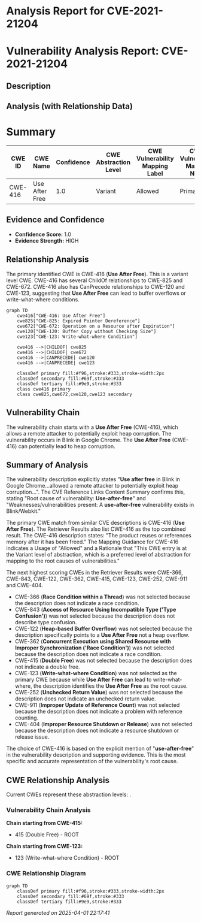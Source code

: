 # Analysis Report for CVE-2021-21204

# Vulnerability Analysis Report: CVE-2021-21204

## Description



## Analysis (with Relationship Data)

# Summary
| CWE ID | CWE Name | Confidence | CWE Abstraction Level | CWE Vulnerability Mapping Label | CWE-Vulnerability Mapping Notes |
|---|---|---|---|---|---|
| CWE-416 | Use After Free | 1.0 | Variant | Allowed | Primary CWE |

## Evidence and Confidence

*   **Confidence Score:** 1.0
*   **Evidence Strength:** HIGH

## Relationship Analysis
The primary identified CWE is CWE-416 (**Use After Free**). This is a variant level CWE. CWE-416 has several ChildOf relationships to CWE-825 and CWE-672. CWE-416 also has CanPrecede relationships to CWE-120 and CWE-123, suggesting that **Use After Free** can lead to buffer overflows or write-what-where conditions.

```mermaid
graph TD
    cwe416["CWE-416: Use After Free"]
    cwe825["CWE-825: Expired Pointer Dereference"]
    cwe672["CWE-672: Operation on a Resource after Expiration"]
    cwe120["CWE-120: Buffer Copy without Checking Size"]
    cwe123["CWE-123: Write-what-where Condition"]
    
    cwe416 -->|CHILDOF| cwe825
    cwe416 -->|CHILDOF| cwe672
    cwe416 -->|CANPRECEDE| cwe120
    cwe416 -->|CANPRECEDE| cwe123
    
    classDef primary fill:#f96,stroke:#333,stroke-width:2px
    classDef secondary fill:#69f,stroke:#333
    classDef tertiary fill:#9e9,stroke:#333
    class cwe416 primary
    class cwe825,cwe672,cwe120,cwe123 secondary
```

## Vulnerability Chain
The vulnerability chain starts with a **Use After Free** (CWE-416), which allows a remote attacker to potentially exploit heap corruption. The vulnerability occurs in Blink in Google Chrome. The **Use After Free** (CWE-416) can potentially lead to heap corruption.

## Summary of Analysis
The vulnerability description explicitly states "**Use after free** in Blink in Google Chrome...allowed a remote attacker to potentially exploit heap corruption...". The CVE Reference Links Content Summary confirms this, stating "Root cause of vulnerability: **Use-after-free**" and "Weaknesses/vulnerabilities present: A **use-after-free** vulnerability exists in Blink/Webkit."

The primary CWE match from similar CVE descriptions is CWE-416 (**Use After Free**). The Retriever Results also list CWE-416 as the top combined result. The CWE-416 description states: "The product reuses or references memory after it has been freed." The Mapping Guidance for CWE-416 indicates a Usage of "Allowed" and a Rationale that "This CWE entry is at the Variant level of abstraction, which is a preferred level of abstraction for mapping to the root causes of vulnerabilities."

The next highest scoring CWEs in the Retriever Results were CWE-366, CWE-843, CWE-122, CWE-362, CWE-415, CWE-123, CWE-252, CWE-911 and CWE-404.
- CWE-366 (**Race Condition within a Thread**) was not selected because the description does not indicate a race condition.
- CWE-843 (**Access of Resource Using Incompatible Type ('Type Confusion')**) was not selected because the description does not describe type confusion.
- CWE-122 (**Heap-based Buffer Overflow**) was not selected because the description specifically points to a **Use After Free** not a heap overflow.
- CWE-362 (**Concurrent Execution using Shared Resource with Improper Synchronization ('Race Condition')**) was not selected because the description does not indicate a race condition.
- CWE-415 (**Double Free**) was not selected because the description does not indicate a double free.
- CWE-123 (**Write-what-where Condition**) was not selected as the primary CWE because while **Use After Free** can lead to write-what-where, the description identifies the **Use After Free** as the root cause.
- CWE-252 (**Unchecked Return Value**) was not selected because the description does not indicate an unchecked return value.
- CWE-911 (**Improper Update of Reference Count**) was not selected because the description does not indicate a problem with reference counting.
- CWE-404 (**Improper Resource Shutdown or Release**) was not selected because the description does not indicate a resource shutdown or release issue.

The choice of CWE-416 is based on the explicit mention of "**use-after-free**" in the vulnerability description and supporting evidence. This is the most specific and accurate representation of the vulnerability's root cause.


## CWE Relationship Analysis

Current CWEs represent these abstraction levels: .


### Vulnerability Chain Analysis

**Chain starting from CWE-415:**
- 415 (Double Free) - ROOT


**Chain starting from CWE-123:**
- 123 (Write-what-where Condition) - ROOT



### CWE Relationship Diagram

```mermaid
graph TD
    classDef primary fill:#f96,stroke:#333,stroke-width:2px
    classDef secondary fill:#69f,stroke:#333
    classDef tertiary fill:#9e9,stroke:#333
```



*Report generated on 2025-04-01 22:17:41*
